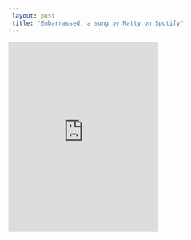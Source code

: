 ```yaml
---
 layout: post 
 title: "Embarrassed, a song by Matty on Spotify"
---
```


<iframe src="https://open.spotify.com/track/07HdA6hZnuNfI2pdaRrCDR?si=8_pNzH2DRBSMNIVklOMnaw" width="300" height="380" frameborder="0" allowtransparency="true" allow="encrypted-media"></iframe>